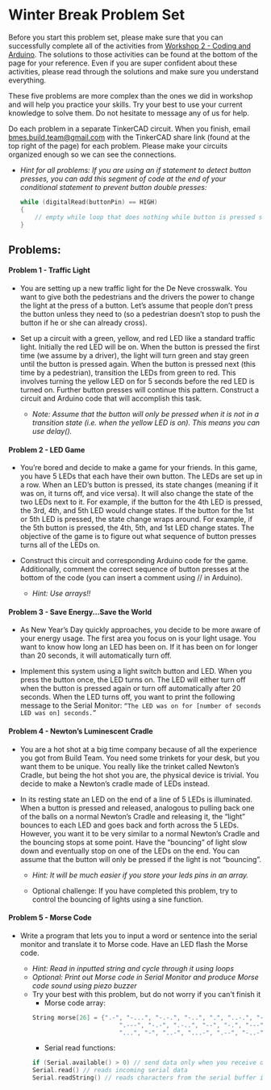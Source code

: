 # Winter Break Problem Set

Before you start this problem set, please make sure that you can successfully complete all of the activities from [Workshop 2 - Coding and Arduino](https://bmesbuildteamucla.github.io/Workshops/Workshop%202%20-%20Coding%20and%20Arduino/README.md). The solutions to those activities can be found at the bottom of the page for your reference. Even if you are super confident about these activities, please read through the solutions and make sure you understand everything.

These five problems are more complex than the ones we did in workshop and will help you practice your skills. Try your best to use your current knowledge to solve them. Do not hesitate to message any of us for help.

Do each problem in a separate TinkerCAD circuit. When you finish,  email [bmes.build.team@gmail.com](mailto:bmes.build.team@gmail.com) with the TinkerCAD share link (found at the top right of the page) for each problem. Please make your circuits organized enough so we can see the connections.

* *Hint for all problems: If you are using an if statement to detect button presses, you can add this segment of code at the end of your conditional statement to prevent button double presses:*
  
	```c++
	while (digitalRead(buttonPin) == HIGH)
	{
	    // empty while loop that does nothing while button is pressed so that code above only runs once
	}
	```

## Problems:

#### Problem 1 - Traffic Light
* You are setting up a new traffic light for the De Neve crosswalk. You want to give both the pedestrians and the drivers the power to change the light at the press of a button. Let’s assume that people don’t press the button unless they need to (so a pedestrian doesn’t stop to push the button if he or she can already cross).

* Set up a circuit with a green, yellow, and red LED like a standard traffic light. Initially the red LED will be on. When the button is pressed the first time (we assume by a driver), the light will turn green and stay green until the button is pressed again. When the button is pressed next (this time by a pedestrian), transition the LEDs from green to red. This involves turning the yellow LED on for 5 seconds before the red LED is turned on. Further button presses will continue this pattern. Construct a circuit and Arduino code that will accomplish this task. 

  - *Note: Assume that the button will only be pressed when it is not in a transition state (i.e. when the yellow LED is on). This means you can use delay().*

#### Problem 2 - LED Game
* You’re bored and decide to make a game for your friends. In this game, you have 5 LEDs that each have their own button. The LEDs are set up in a row. When an LED’s button is pressed, its state changes (meaning if it was on, it turns off, and vice versa). It will also change the state of the two LEDs next to it. For example, if the button for the 4th LED is pressed, the 3rd, 4th, and 5th LED would change states. If the button for the 1st or 5th LED is pressed, the state change wraps around. For example, if the 5th button is pressed, the 4th, 5th, and 1st LED change states. The objective of the game is to figure out what sequence of button presses turns all of the LEDs on.

* Construct this circuit and corresponding Arduino code for the game. Additionally, comment the correct sequence of button presses at the bottom of the code (you can insert a comment using // in Arduino).

  - *Hint: Use arrays!!*

#### Problem 3 - Save Energy...Save the World
* As New Year’s Day quickly approaches, you decide to be more aware of your energy usage. The first area you focus on is your light usage. You want to know how long an LED has been on. If it has been on for longer than 20 seconds, it will automatically turn off.

* Implement this system using a light switch button and LED. When you press the button once, the LED turns on. The LED will either turn off when the button is pressed again or turn off automatically after 20 seconds. When the LED turns off, you want to print the following message to the Serial Monitor: `“The LED was on for [number of seconds LED was on] seconds.”`

#### Problem 4 - Newton’s Luminescent Cradle
* You are a hot shot at a big time company because of all the experience you got from Build Team. You need some trinkets for your desk, but you want them to be unique. You really like the trinket called Newton’s Cradle, but being the hot shot you are, the physical device is trivial. You decide to make a Newton’s cradle made of LEDs instead.

* In its resting state an LED on the end of a line of 5 LEDs is illuminated. When a button is pressed and released, analogous to pulling back one of the balls on a normal Newton’s Cradle and releasing it, the “light” bounces to each LED and goes back and forth across the 5 LEDs. However, you want it to be very similar to a normal Newton’s Cradle and the bouncing stops at some point. Have the “bouncing” of light slow down and eventually stop on one of the LEDs on the end. You can assume that the button will only be pressed if the light is not “bouncing”.

  - *Hint: It will be much easier if you store your leds pins in an array.*

  - Optional challenge: If you have completed this problem, try to control the bouncing of lights using a sine function.

#### Problem 5 - Morse Code
* Write a program that lets you to input a word or sentence into the serial monitor and translate it to Morse code. Have an LED flash the Morse code.

	- *Hint: Read in inputted string and cycle through it using loops*
	- *Optional: Print out Morse code in Serial Monitor and produce Morse code sound using piezo buzzer*
  - Try your best with this problem, but do not worry if you can't finish it
	- Morse code array:
	```c++
	String morse[26] = {".-", "-...", "-.-.", "-..", ".", "..-.", "--.", "....", "..",     // A-I
			                ".---", "-.-", ".-..", "--", "-.", "---", ".--.", "--.-", ".-.",   // J-R 
			                "...", "-", "..-", "...-", ".--", "-..-", "-.--", "--.."};         // S-Z
	```
	- Serial read functions:
	```c++
	if (Serial.available() > 0) // send data only when you receive data
	Serial.read() // reads incoming serial data
	Serial.readString() // reads characters from the serial buffer into a String
	```


<!--
hide solutions
-->
<!--
## Solutions:
* [Problem 1 - Traffic Light]()
* [Problem 2 - LED Game]()
* [Problem 3 - Save Energy...Save the World]()
* [Problem 4 - Newton’s Luminescent Cradle]()
* [Problem 5 - Morse Code](https://bmesbuildteamucla.github.io/Winter%20Break/Problem%20Set%202/Problem%205%20-%20Morse%20Code/README.md)
-->
